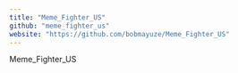 ```yaml
---
title: "Meme_Fighter_US"
github: "meme_fighter_us"
website: "https://github.com/bobmayuze/Meme_Fighter_US"
---
```


Meme_Fighter_US

